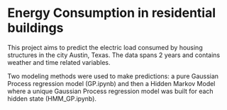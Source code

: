 # Energy Consumption in residential buildings

This project aims to predict the electric load consumed by housing structures in the city Austin, Texas.
The data spans 2 years and contains weather and time related variables.  

Two modeling methods were used to make predictions: a pure Gaussian Process regression model (GP.ipynb) and then a Hidden Markov Model 
where a unique Gaussian Process regression model was built for each hidden state (HMM_GP.ipynb).  

